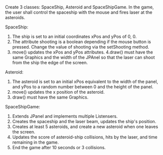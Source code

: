 Create 3 classes: SpaceShip, Asteroid and SpaceShipGame. In the game, the user shall control the spaceship with the mouse and fires laser at the asteroids.

SpaceShip:
1. The ship is set to an initial coordinates xPos and yPos of 0, 0.
2. The attribute shooting is a boolean depending if the mouse button is pressed. Change the value of shooting via the setShooting method.
3. move() updates the xPos and yPos attributes.
4.draw() must have the same Graphics and the width of the JPAnel so that the laser can shoot from the ship the edge of the screen.

Asteroid:
1. The asteroid is set to an initial xPos equivalent to the width of the panel, and yPos to a random number between 0 and the height of the panel.
2. move() updates the x position of the asteroid.
3. draw() must have the same Graphics.

SpaceShipGame:
1. Extends JPanel and implements multiple Listensers.
2. Creates the spaceship and the laser beam, updates the ship's position.
3. Creates at least 5 asteroids, and create a new asteroid when one leaves the screen.
4. Updates the score of asteroid-ship collisions, hits by the laser, and time remaining in the game.
5. End the game after 10 seconds or 3 collisions.
